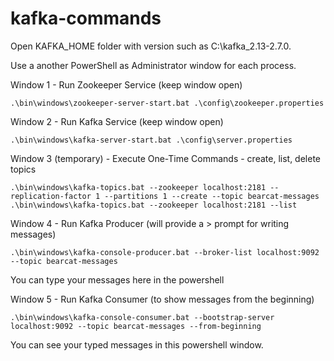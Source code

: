 # kafka-commands
Open KAFKA_HOME folder with version such as C:\kafka_2.13-2.7.0.

Use a another PowerShell as Administrator window for each process.  

  
Window 1 - Run Zookeeper Service  (keep window open)
```
.\bin\windows\zookeeper-server-start.bat .\config\zookeeper.properties
```
Window 2 - Run Kafka Service (keep window open)
```
.\bin\windows\kafka-server-start.bat .\config\server.properties
```
Window 3 (temporary) - Execute One-Time Commands - create, list, delete topics 
```
.\bin\windows\kafka-topics.bat --zookeeper localhost:2181 --replication-factor 1 --partitions 1 --create --topic bearcat-messages
.\bin\windows\kafka-topics.bat --zookeeper localhost:2181 --list
```
Window 4 - Run Kafka Producer (will provide a > prompt for writing messages)
```
.\bin\windows\kafka-console-producer.bat --broker-list localhost:9092 --topic bearcat-messages
```
You can type your messages here in the powershell

Window 5 - Run Kafka Consumer (to show messages from the beginning)
```
.\bin\windows\kafka-console-consumer.bat --bootstrap-server localhost:9092 --topic bearcat-messages --from-beginning
```
You can see your typed messages in this powershell window.
